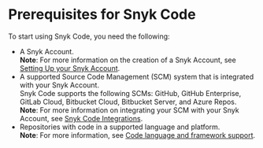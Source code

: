 # Prerequisites for Snyk Code

To start using Snyk Code, you need the following:

* A Snyk Account.\
  **Note**: For more information on the creation of a Snyk Account, see [Setting Up your Snyk Account](https://docs.snyk.io/tutorials/getting-started/snyk-integrations/snyk-account).&#x20;
* A supported Source Code Management (SCM) system that is integrated with your Snyk Account.\
  Snyk Code supports the following SCMs: GitHub, GitHub Enterprise, GitLab Cloud, Bitbucket Cloud, Bitbucket Server, and Azure Repos.\
  **Note**: For more information on integrating your SCM with your Snyk Account, see [Snyk Code Integrations](https://docs.snyk.io/products/snyk-code/key-features/integrations).
* Repositories with code in a supported language and platform.\
  **Note**: For more information, see [Code language and framework support](file:///products/snyk-code/snyk-code-language-and-framework-support).
